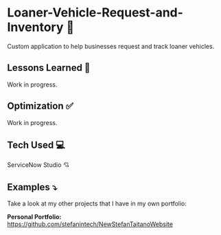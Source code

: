 # Loaner-Vehicle-Request-and-Inventory 🚗

Custom application to help businesses request and track loaner vehicles. 

## Lessons Learned 💭
Work in progress.

## Optimization ✅
Work in progress.

## Tech Used 💻

ServiceNow Studio 💘

## Examples ⤵️
Take a look at my other projects that I have in my own portfolio:

**Personal Portfolio:** https://github.com/stefanintech/NewStefanTaitanoWebsite
